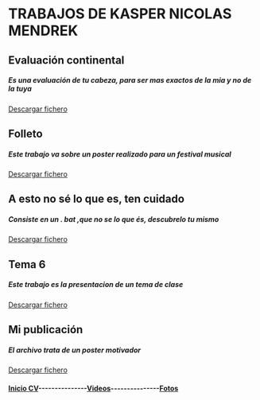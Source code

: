 <h1>TRABAJOS DE KASPER NICOLAS MENDREK</h1>

<h2>Evaluación continental</h2>

<h5>Es una evaluación de tu cabeza, para ser mas exactos de la mia y no de la tuya </h5>

[Descargar fichero](./Trabajos/evaluatusconocimientos.docx)

<h2>Folleto</h2>

<h5>Este trabajo va sobre un poster realizado para un festival musical</h5>

[Descargar fichero](./Trabajos/folleto.docx)

<h2>A esto no sé lo que es, ten cuidado</h2>

<h5>Consiste en un . bat ,que no se lo que és, descubrelo tu mismo</h5>

[Descargar fichero](./Trabajos/snnsnsns.bat)

<h2>Tema 6</h2>

<h5>Este trabajo es la presentacion de un tema de clase</h5>

[Descargar fichero](./Trabajos/tema6.pptx)

<h2>Mi publicación</h2>

<h5>El archivo trata de un poster motivador</h5>

[Descargar fichero](./Trabajos/My_Post_2_.odg)



#### [Inicio CV](README.md)---------------[Videos](videos.md)---------------[Fotos](fotos)

